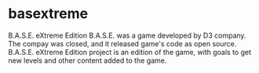 # basextreme
B.A.S.E. eXtreme Edition  B.A.S.E. was a game developed by D3 company. The compay was closed, and it released game's code as open source. B.A.S.E. eXtreme Edition project is an edition of the game, with goals to get new levels and other content added to the game.
